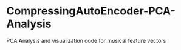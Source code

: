 # CompressingAutoEncoder-PCA-Analysis
PCA Analysis and visualization code for musical feature vectors
